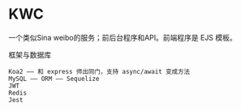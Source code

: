 # KWC
 一个类似Sina weibo的服务；前后台程序和API。前端程序是 EJS 模板。

 框架与数据库

    Koa2 —— 和 express 师出同门，支持 async/await 变成方法
    MySQL —— ORM —— Sequelize 
    JWT 
    Redis
    Jest





